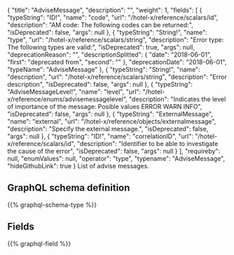 {
  "title": "AdviseMessage",
  "description": "",
  "weight": 1,
  "fields": [
    {
      "typeString": "ID!",
      "name": "code",
      "url": "/hotel-x/reference/scalars/id",
      "description": "AM code: The following codes can be returned:",
      "isDeprecated": false,
      "args": null
    },
    {
      "typeString": "String!",
      "name": "type",
      "url": "/hotel-x/reference/scalars/string",
      "description": "Error type: The following types are valid:",
      "isDeprecated": true,
      "args": null,
      "deprecationReason": "",
      "descriptionSplitted": {
        "date": "2018-06-01",
        "first": "deprecated from",
        "second": ""
      },
      "deprecationDate": "2018-06-01",
      "typeName": "AdviseMessage"
    },
    {
      "typeString": "String!",
      "name": "description",
      "url": "/hotel-x/reference/scalars/string",
      "description": "Error description",
      "isDeprecated": false,
      "args": null
    },
    {
      "typeString": "AdviseMessageLevel!",
      "name": "level",
      "url": "/hotel-x/reference/enums/advisemessagelevel",
      "description": "Indicates the level of importance of the message: Posible values ERROR WARN INFO",
      "isDeprecated": false,
      "args": null
    },
    {
      "typeString": "ExternalMessage",
      "name": "external",
      "url": "/hotel-x/reference/objects/externalmessage",
      "description": "Specify the external message.",
      "isDeprecated": false,
      "args": null
    },
    {
      "typeString": "ID!",
      "name": "correlationID",
      "url": "/hotel-x/reference/scalars/id",
      "description": "Identifier to be able to investigate the cause of the error",
      "isDeprecated": false,
      "args": null
    }
  ],
  "requireby": null,
  "enumValues": null,
  "operator": "type",
  "typename": "AdviseMessage",
  "hideGithubLink": true
}
List of advise messages.
## GraphQL schema definition

{{% graphql-schema-type %}}

## Fields

{{% graphql-field %}}
